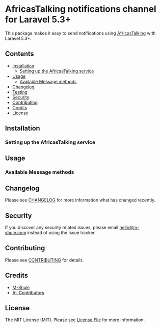 # AfricasTalking notifications channel for Laravel 5.3+

This package makes it easy to send notifications using [AfricasTalking](https://africastalking.com/) with Laravel 5.3+.

## Contents

- [Installation](#installation)
	- [Setting up the AfricasTalking service](#setting-up-the-AfricasTalking-service)
- [Usage](#usage)
	- [Available Message methods](#available-message-methods)
- [Changelog](#changelog)
- [Testing](#testing)
- [Security](#security)
- [Contributing](#contributing)
- [Credits](#credits)
- [License](#license)


## Installation


### Setting up the AfricasTalking service


## Usage


### Available Message methods


## Changelog

Please see [CHANGELOG](CHANGELOG.md) for more information what has changed recently.

## Security

If you discover any security related issues, please email hello@m-shule.com instead of using the issue tracker.

## Contributing

Please see [CONTRIBUTING](CONTRIBUTING.md) for details.

## Credits

- [M-Shule](https://github.com/mshule)
- [All Contributors](../../contributors)

## License

The MIT License (MIT). Please see [License File](LICENSE.md) for more information.
